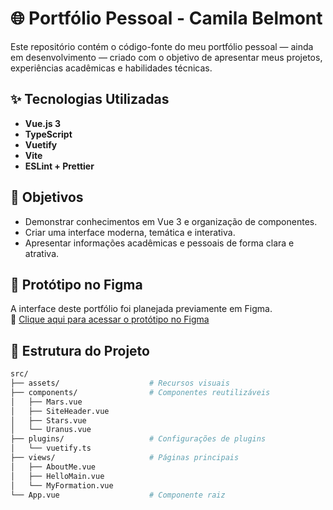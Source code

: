 # 🌐 Portfólio Pessoal - Camila Belmont

Este repositório contém o código-fonte do meu portfólio pessoal — ainda em desenvolvimento — criado com o objetivo de apresentar meus projetos, experiências acadêmicas e habilidades técnicas.

## ✨ Tecnologias Utilizadas

- **Vue.js 3**
- **TypeScript**
- **Vuetify**
- **Vite**
- **ESLint + Prettier**

## 🎯 Objetivos

- Demonstrar conhecimentos em Vue 3 e organização de componentes.
- Criar uma interface moderna, temática e interativa.
- Apresentar informações acadêmicas e pessoais de forma clara e atrativa.

## 🎨 Protótipo no Figma

A interface deste portfólio foi planejada previamente em Figma.  
🔗 [Clique aqui para acessar o protótipo no Figma](https://www.figma.com/design/xlIhFfdHWuvlArvo7Cc198/First-project-IULL?t=Ce32aGLaz4m4GAKP-1)

## 📁 Estrutura do Projeto

```bash
src/
├── assets/                    # Recursos visuais
├── components/                # Componentes reutilizáveis
│   ├── Mars.vue
│   ├── SiteHeader.vue
│   ├── Stars.vue
│   └── Uranus.vue
├── plugins/                   # Configurações de plugins
│   └── vuetify.ts
├── views/                     # Páginas principais
│   ├── AboutMe.vue
│   ├── HelloMain.vue
│   └── MyFormation.vue
└── App.vue                    # Componente raiz

